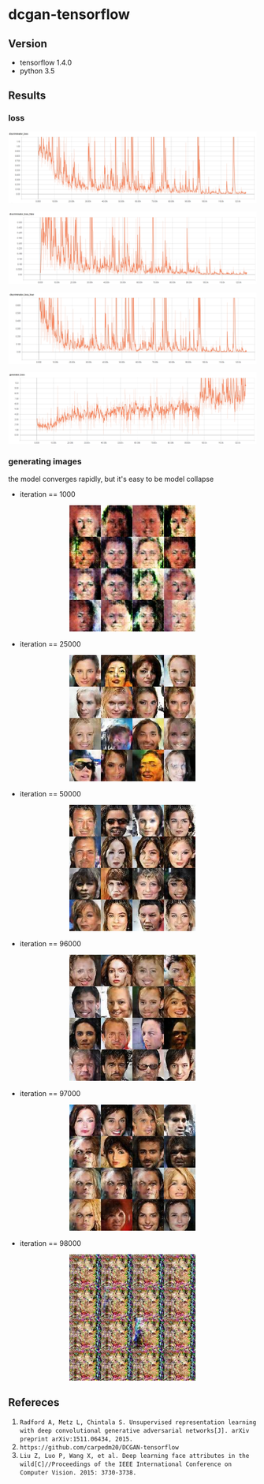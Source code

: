 # dcgan-tensorflow

## Version
* tensorflow 1.4.0
* python 3.5

## Results
### loss
<p align="center">
  <img src="https://github.com/JZhaoCH/dcgan-tensorflow/blob/master/images/discrimination_loss.jpg" title="discriminator loss">
</p>
<p align="center">
  <img src="https://github.com/JZhaoCH/dcgan-tensorflow/blob/master/images/discriminator_loss_fake.jpg" title="discriminator loss of fake image">
</p>
<p align="center">
  <img src="https://github.com/JZhaoCH/dcgan-tensorflow/blob/master/images/discriminator_loss_true.jpg" title="discriminator loss of true image">
</p>
<p align="center">
  <img src="https://github.com/JZhaoCH/dcgan-tensorflow/blob/master/images/generator_loss.jpg" title="generator loss">
</p>

### generating images
the model converges rapidly, but it's easy to be model collapse
* iteration == 1000
<p align="center">
  <img src="https://github.com/JZhaoCH/dcgan-tensorflow/blob/master/images/999.jpg">
</p>

* iteration == 25000
<p align="center">
  <img src="https://github.com/JZhaoCH/dcgan-tensorflow/blob/master/images/24999.jpg">
</p>

* iteration == 50000
<p align="center">
  <img src="https://github.com/JZhaoCH/dcgan-tensorflow/blob/master/images/49999.jpg">
</p>

* iteration == 96000
<p align="center">
  <img src="https://github.com/JZhaoCH/dcgan-tensorflow/blob/master/images/95999.jpg">
</p>

* iteration == 97000
<p align="center">
  <img src="https://github.com/JZhaoCH/dcgan-tensorflow/blob/master/images/96999.jpg">
</p>

* iteration == 98000
<p align="center">
  <img src="https://github.com/JZhaoCH/dcgan-tensorflow/blob/master/images/97999.jpg">
</p>

## Refereces
1. `Radford A, Metz L, Chintala S. Unsupervised representation learning with deep convolutional generative adversarial networks[J]. arXiv preprint arXiv:1511.06434, 2015.`
2. `https://github.com/carpedm20/DCGAN-tensorflow`
3. `Liu Z, Luo P, Wang X, et al. Deep learning face attributes in the wild[C]//Proceedings of the IEEE International Conference on Computer Vision. 2015: 3730-3738.`
